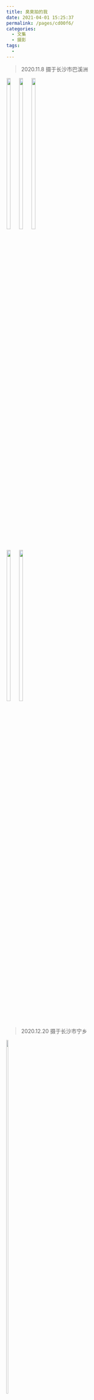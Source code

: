 ```yaml
---
title: 臭臭拍的我
date: 2021-04-01 15:25:37
permalink: /pages/cd00f6/
categories:
  - 文集
  - 摄影
tags:
  - 
---
```


> 2020.11.8 摄于长沙市巴溪洲
<div style="display:inline-block">
	<img src="https://cdn.jsdelivr.net/gh/julie7366/picgo-blog/images/me/1.jpg" style="width:32%;margin:0.5%;float:left">
	<img src="https://cdn.jsdelivr.net/gh/julie7366/picgo-blog/images/me/2.jpg" style="width:32%;margin:0.5%;float:left">
	<img src="https://cdn.jsdelivr.net/gh/julie7366/picgo-blog/images/me/3.jpg" style="width:32%;margin:0.5%;float:left">
	<img src="https://cdn.jsdelivr.net/gh/julie7366/picgo-blog/images/me/4.jpg" style="width:32%;margin:0.5%;float:left">
    <img src="https://cdn.jsdelivr.net/gh/julie7366/picgo-blog/images/me/5.jpg" style="width:32%;margin:0.5%;float:left">
</div>

> 2020.12.20 摄于长沙市宁乡
<div style="display:inline-block">
	<img src="https://cdn.jsdelivr.net/gh/julie7366/picgo-blog/images/me/6.jpg" style="width:49%;margin:0.5%;float:left">
</div>

> 2021.3.14 摄于长沙市省植物园
<div style="display:inline-block">
	<img src="https://cdn.jsdelivr.net/gh/julie7366/picgo-blog/images/me/7.jpg" style="width:32%;margin:0.5%;float:left">
	<img src="https://cdn.jsdelivr.net/gh/julie7366/picgo-blog/images/me/8.jpg" style="width:32%;margin:0.5%;float:left">
	<img src="https://cdn.jsdelivr.net/gh/julie7366/picgo-blog/images/me/9.jpg" style="width:32%;margin:0.5%;float:left">
	<img src="https://cdn.jsdelivr.net/gh/julie7366/picgo-blog/images/me/10.jpg" style="width:32%;margin:0.5%;float:left">
    <img src="https://cdn.jsdelivr.net/gh/julie7366/picgo-blog/images/me/11.jpg" style="width:32%;margin:0.5%;float:left">
</div>
